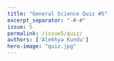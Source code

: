 ```yaml
---
title: "General Science Quiz #5"
excerpt_separator: "-#-#"
issue: 5
permalink: /issue5/quiz/
authors: ['Alekhya Kundu']
hero-image: "quiz.jpg"
---
```

